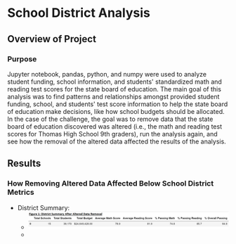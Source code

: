 # School District Analysis

## Overview of Project

### Purpose
Jupyter notebook, pandas, python, and numpy were used to analyze student funding, school information, and students' standardized math and reading test scores for the state board of education. The main goal of this analysis was to find patterns and relationships amongst provided student funding, school, and students' test score information to help the state board of education make decisions, like how school budgets should be allocated. In the case of the challenge, the goal was to remove data that the state board of education discovered was altered (i.e., the math and reading test scores for Thomas High School 9th graders), run the analysis again, and see how the removal of the altered data affected the results of the analysis.

## Results

### How Removing Altered Data Affected Below School District Metrics
- District Summary:
  -  ![](https://github.com/HannaKim4673/School_District_Analysis/blob/main/Screenshots%20for%20readme/District%20Summary%20After%20Data%20Removal.png)
  -  

